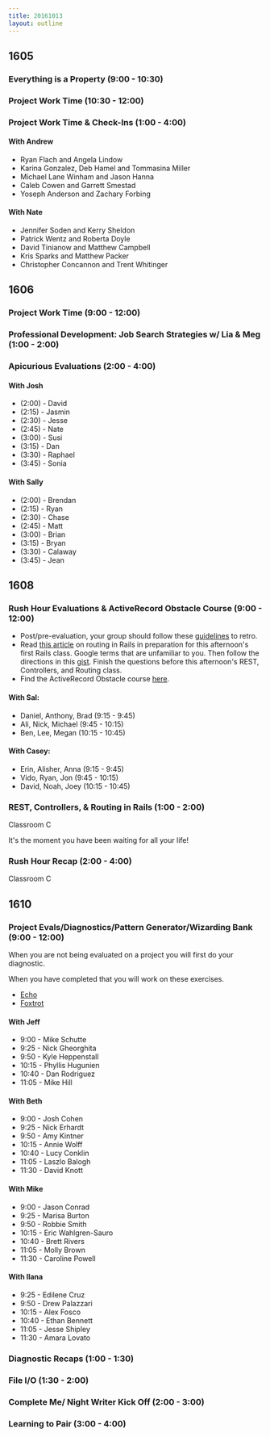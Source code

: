 ```yaml
---
title: 20161013
layout: outline
---
```

## 1605

### Everything is a Property (9:00 - 10:30)

### Project Work Time (10:30 - 12:00)

### Project Work Time & Check-Ins (1:00 - 4:00)

#### With Andrew

- Ryan Flach and Angela Lindow
- Karina Gonzalez, Deb Hamel and Tommasina Miller
- Michael Lane Winham and Jason Hanna
- Caleb Cowen and Garrett Smestad
- Yoseph Anderson and Zachary Forbing

#### With Nate

- Jennifer Soden and Kerry Sheldon
- Patrick Wentz and Roberta Doyle
- David Tinianow and Matthew Campbell
- Kris Sparks and Matthew Packer
- Christopher Concannon and Trent Whitinger

## 1606

### Project Work Time (9:00 - 12:00)

### Professional Development: Job Search Strategies w/ Lia & Meg (1:00 - 2:00)

### Apicurious Evaluations (2:00 - 4:00)

#### With Josh

* (2:00) - David
* (2:15) - Jasmin
* (2:30) - Jesse
* (2:45) - Nate
* (3:00) - Susi
* (3:15) - Dan
* (3:30) - Raphael
* (3:45) - Sonia

#### With Sally

* (2:00) - Brendan
* (2:15) - Ryan
* (2:30) - Chase
* (2:45) - Matt
* (3:00) - Brian
* (3:15) - Bryan
* (3:30) - Calaway
* (3:45) - Jean


## 1608

### Rush Hour Evaluations & ActiveRecord Obstacle Course (9:00 - 12:00)

* Post/pre-evaluation, your group should follow these [guidelines](https://gist.github.com/Carmer/6740234b23f629aac7b621dbea4d21b8) to retro.
* Read [this article](http://www.theodinproject.com/ruby-on-rails/routing) on routing in Rails in preparation for this afternoon's first Rails class. Google terms that are unfamiliar to you. Then follow the directions in this [gist](https://gist.github.com/case-eee/cabe10d53e98e7888e22b30ba7fd4865). Finish the questions before this afternoon's REST, Controllers, and Routing class.
* Find the ActiveRecord Obstacle course [here](https://github.com/turingschool/lesson_plans/blob/master/ruby_02-web_applications_with_ruby/outlines/active_record_obstacle_course.markdown).

#### With Sal:

* Daniel, Anthony, Brad (9:15 - 9:45)
* Ali, Nick, Michael (9:45 - 10:15)
* Ben, Lee, Megan (10:15 - 10:45)

#### With Casey:
* Erin, Alisher, Anna (9:15 - 9:45)
* Vido, Ryan, Jon (9:45 - 10:15)
* David, Noah, Joey (10:15 - 10:45)

### REST, Controllers, & Routing in Rails (1:00 - 2:00)

Classroom C

It's the moment you have been waiting for all your life!

### Rush Hour Recap (2:00 - 4:00)

Classroom C

## 1610

### Project Evals/Diagnostics/Pattern Generator/Wizarding Bank (9:00 - 12:00)

When you are not being evaluated on a project you will first do your diagnostic.

When you have completed that you will work on these exercises.

* [Echo](https://github.com/turingschool/challenges/blob/master/pattern_generator.markdown)
* [Foxtrot](https://github.com/turingschool/challenges/blob/master/wizarding_bank.markdown)

#### With Jeff
* 9:00  - Mike Schutte
* 9:25  - Nick Gheorghita
* 9:50  - Kyle Heppenstall
* 10:15 - Phyllis Hugunien
* 10:40 - Dan Rodriguez
* 11:05 - Mike Hill


#### With Beth
* 9:00  - Josh Cohen
* 9:25  - Nick Erhardt
* 9:50  - Amy Kintner
* 10:15 - Annie Wolff
* 10:40 - Lucy Conklin
* 11:05 - Laszlo Balogh
* 11:30 - David Knott

#### With Mike
* 9:00  - Jason Conrad
* 9:25  - Marisa Burton
* 9:50  - Robbie Smith
* 10:15 - Eric Wahlgren-Sauro
* 10:40 - Brett Rivers
* 11:05 - Molly Brown
* 11:30 - Caroline Powell

#### With Ilana
* 9:25  - Edilene Cruz
* 9:50  - Drew Palazzari
* 10:15 - Alex Fosco
* 10:40 - Ethan Bennett
* 11:05 - Jesse Shipley
* 11:30 - Amara Lovato

### Diagnostic Recaps (1:00 - 1:30)

### File I/O (1:30 - 2:00)

### Complete Me/ Night Writer Kick Off (2:00 - 3:00)

### Learning to Pair (3:00 - 4:00)
